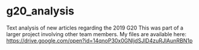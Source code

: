# g20_analysis
Text analysis of new articles regarding the 2019 G20
This was part of a larger project involving other team members. My files are available here: https://drive.google.com/open?id=14qnoP30x0GNljdSJlD4zuRJlAunRBN1p

